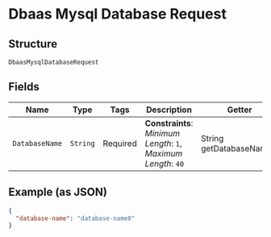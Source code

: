 
# Dbaas Mysql Database Request

## Structure

`DbaasMysqlDatabaseRequest`

## Fields

| Name | Type | Tags | Description | Getter | Setter |
|  --- | --- | --- | --- | --- | --- |
| `DatabaseName` | `String` | Required | **Constraints**: *Minimum Length*: `1`, *Maximum Length*: `40` | String getDatabaseName() | setDatabaseName(String databaseName) |

## Example (as JSON)

```json
{
  "database-name": "database-name8"
}
```

